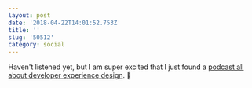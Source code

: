 ```yaml
---
layout: post
date: '2018-04-22T14:01:52.753Z'
title: ''
slug: '50512'
category: social
---
```

Haven&#39;t listened yet, but I am super excited that I just found a [podcast all about developer experience design](https://www.heavybit.com/library/podcasts/dont-make-me-code/). 🙌
